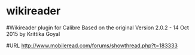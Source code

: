 # wikireader
#Wikireader plugin for Calibre
Based on the original Version 2.0.2 - 14 Oct 2015 by Krittika Goyal

#URL
http://www.mobileread.com/forums/showthread.php?t=183333
